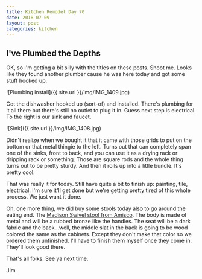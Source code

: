 ```yaml
---
title: Kitchen Remodel Day 70
date: 2018-07-09
layout: post
categories: kitchen
---
```

## I've Plumbed the Depths

OK, so I'm getting a bit silly with the titles on these posts. Shoot me. Looks like they found another plumber cause he was here today and got some stuff hooked up. 

![Plumbing install]({{ site.url }}/img/IMG_1409.jpg)

Got the dishwasher hooked up (sort-of) and installed. There's plumbing for it all there but there's still no outlet to plug it in. Guess next step is electrical. To the right is our sink and faucet. 

![Sink]({{ site.url }}/img/IMG_1408.jpg)

Didn't realize when we bought it that it came with those grids to put on the bottom or that metal thingie to the left. Turns out that can completely span one of the sinks, front to back, and you can use it as a drying rack or dripping rack or something. Those are square rods and the whole thing turns out to be pretty sturdy. And then it rolls up into a little bundle. It's pretty cool. 

That was really it for today. Still have quite a bit to finish up: painting, tile, electrical. I'm sure it'll get done but we're getting pretty tired of this whole process. We just want it done. 

Oh, one more thing, we did buy some stools today also to go around the eating end. The [Madison Swivel stool from Amisco](http://www.amisco.com/en/product/products/swivel-stools/madison_208.aspx?page=607). The body is made of metal and will be a rubbed bronze like the handles. The seat will be a dark fabric and the back...well, the middle slat in the back is going to be wood colored the same as the cabinets. Except they don't make that color so we ordered them unfinished. I'll have to finish them myself once they come in. They'll look good there. 

That's all folks. See ya next time. 

JIm

